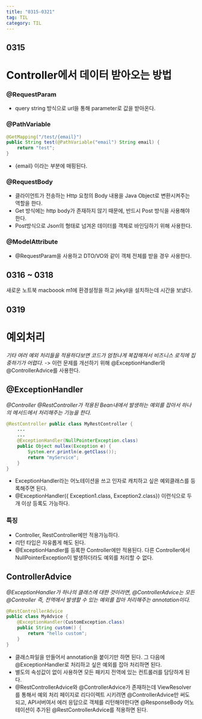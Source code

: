 ```yaml
---
title: "0315-0321"
tag: TIL
category: TIL
---
```

## 0315
# Controller에서 데이터 받아오는 방법



### @RequestParam
* query string 방식으로 url을 통해 parameter로 값을 받아온다.

### @PathVariable
```java
@GetMapping("/test/{email}")
public String test(@PathVariable("email") String email) {
	return "test";
}
```
* {email} 이라는 부분에 매핑된다.

### @RequestBody
* 클라이언트가 전송하는 Http 요청의 Body 내용을 Java Object로 변환시켜주는 역할을 한다.
* Get 방식에는 http body가 존재하지 않기 때문에, 반드시 Post 방식을 사용해야 한다.
* Post방식으로 Json의 형태로 넘겨온 데이터를 객체로 바인딩하기 위해 사용한다.

### @ModelAttribute
* @RequestParam을 사용하고 DTO/VO와 같이 객체 전체를 받을 경우 사용한다.

## 0316 ~ 0318
새로운 노트북 macboook m1에 환경설정을 하고 jekyll을 설치하는데 시간을 보냈다.

## 0319
# 예외처리
*기타 여러 예외 처리들을 적용하다보면 코드가 엄청나게 복잡해져서 비즈니스 로직에 집중하기가 어렵다.*
-> 이런 문제를 개선하기 위해 @ExceptionHandler와 @ControllerAdvice를 사용한다.

## @ExceptionHandler
*@Controller @RestController가 적용된 Bean내에서 발생하는 예외를 잡아서 하나의 메서드에서 처리해주는 기능을 한다.*
```java
@RestController public class MyRestController { 
	... 
	... 
	@ExceptionHandler(NullPointerException.class) 
	public Object nullex(Exception e) { 
		System.err.println(e.getClass()); 
		return "myService"; 
	} 
}
```
* ExceptionHandler라는 어노테이션을 쓰고 인자로 캐치하고 싶은 예외클래스를 등록해주면 된다.
* @ExceptionHandler({ Exception1.class, Exception2.class}) 이런식으로 두 개 이상 등록도 가능하다.

### 특징
* Controller, RestController에만 적용가능하다.
* 리턴 타입은 자유롭게 해도 된다.
* @ExceptionHandler를 등록한 Controller에만 적용된다. 다른 Controller에서 NullPointerException이 발생하더라도 예외를 처리할 수 없다.

## ControllerAdvice
*@ExceptionHandler가 하나의 클래스에 대한 것이라면, @ControllerAdvice는 모든 @Controller 즉, 전역에서 발생할 수 있는 예외를 잡아 처리해주는 annotation이다.*
```java
@RestControllerAdvice 
public class MyAdvice { 
	@ExceptionHandler(CustomException.class) 
	public String custom() { 
		return "hello custom"; 
	} 
}
```
* 클래스파일을 만들어서 annotation을 붙이기만 하면 된다. 그 다음에 @ExceptionHandler로 처리하고 싶은 예외를 잡아 처리하면 된다.
* 별도의 속성값이 없이 사용하면 모든 패키지 전역에 있는 컨트롤러를 담당하게 된다.
* @RestControllerAdvice와 @ControllerAdvice가 존재하는데 ViewResolver를 통해서 예외 처리 페이지로 리다이렉트 시키려면 @ControllerAdvice만 써도 되고, API서버여서 에러 응답으로 객체를 리턴해야한다면 @ResponseBody 어노테이션이 추가된 @RestControllerAdvice를 적용하면 된다.